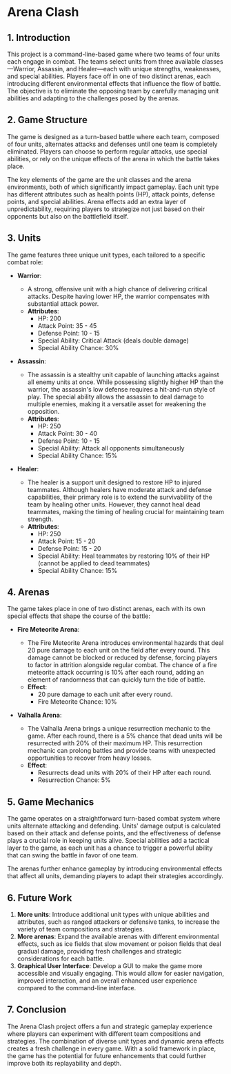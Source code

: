 # Arena Clash

## 1. Introduction
This project is a command-line-based game where two teams of four units each engage in combat. The teams select units from three available classes—Warrior, Assassin, and Healer—each with unique strengths, weaknesses, and special abilities. Players face off in one of two distinct arenas, each introducing different environmental effects that influence the flow of battle. The objective is to eliminate the opposing team by carefully managing unit abilities and adapting to the challenges posed by the arenas.

## 2. Game Structure
The game is designed as a turn-based battle where each team, composed of four units, alternates attacks and defenses until one team is completely eliminated. Players can choose to perform regular attacks, use special abilities, or rely on the unique effects of the arena in which the battle takes place.

The key elements of the game are the unit classes and the arena environments, both of which significantly impact gameplay. Each unit type has different attributes such as health points (HP), attack points, defense points, and special abilities. Arena effects add an extra layer of unpredictability, requiring players to strategize not just based on their opponents but also on the battlefield itself.

## 3. Units
The game features three unique unit types, each tailored to a specific combat role:

- **Warrior**:
  - A strong, offensive unit with a high chance of delivering critical attacks. Despite having lower HP, the warrior compensates with substantial attack power.
  - **Attributes**:
    - HP: 200
    - Attack Point: 35 - 45
    - Defense Point: 10 - 15
    - Special Ability: Critical Attack (deals double damage)
    - Special Ability Chance: 30%

- **Assassin**:
  - The assassin is a stealthy unit capable of launching attacks against all enemy units at once. While possessing slightly higher HP than the warrior, the assassin's low defense requires a hit-and-run style of play. The special ability allows the assassin to deal damage to multiple enemies, making it a versatile asset for weakening the opposition.
  - **Attributes**:
    - HP: 250
    - Attack Point: 30 - 40
    - Defense Point: 10 - 15
    - Special Ability: Attack all opponents simultaneously
    - Special Ability Chance: 15%

- **Healer**:
  - The healer is a support unit designed to restore HP to injured teammates. Although healers have moderate attack and defense capabilities, their primary role is to extend the survivability of the team by healing other units. However, they cannot heal dead teammates, making the timing of healing crucial for maintaining team strength.
  - **Attributes**:
    - HP: 250
    - Attack Point: 15 - 20
    - Defense Point: 15 - 20
    - Special Ability: Heal teammates by restoring 10% of their HP (cannot be applied to dead teammates)
    - Special Ability Chance: 15%

## 4. Arenas
The game takes place in one of two distinct arenas, each with its own special effects that shape the course of the battle:

- **Fire Meteorite Arena**:
  - The Fire Meteorite Arena introduces environmental hazards that deal 20 pure damage to each unit on the field after every round. This damage cannot be blocked or reduced by defense, forcing players to factor in attrition alongside regular combat. The chance of a fire meteorite attack occurring is 10% after each round, adding an element of randomness that can quickly turn the tide of battle.
  - **Effect**:
    - 20 pure damage to each unit after every round.
    - Fire Meteorite Chance: 10%

- **Valhalla Arena**:
  - The Valhalla Arena brings a unique resurrection mechanic to the game. After each round, there is a 5% chance that dead units will be resurrected with 20% of their maximum HP. This resurrection mechanic can prolong battles and provide teams with unexpected opportunities to recover from heavy losses.
  - **Effect**:
    - Resurrects dead units with 20% of their HP after each round.
    - Resurrection Chance: 5%

## 5. Game Mechanics
The game operates on a straightforward turn-based combat system where units alternate attacking and defending. Units' damage output is calculated based on their attack and defense points, and the effectiveness of defense plays a crucial role in keeping units alive. Special abilities add a tactical layer to the game, as each unit has a chance to trigger a powerful ability that can swing the battle in favor of one team.

The arenas further enhance gameplay by introducing environmental effects that affect all units, demanding players to adapt their strategies accordingly.

## 6. Future Work
1. **More units**: Introduce additional unit types with unique abilities and attributes, such as ranged attackers or defensive tanks, to increase the variety of team compositions and strategies.
2. **More arenas**: Expand the available arenas with different environmental effects, such as ice fields that slow movement or poison fields that deal gradual damage, providing fresh challenges and strategic considerations for each battle.
3. **Graphical User Interface**: Develop a GUI to make the game more accessible and visually engaging. This would allow for easier navigation, improved interaction, and an overall enhanced user experience compared to the command-line interface.

## 7. Conclusion
The Arena Clash project offers a fun and strategic gameplay experience where players can experiment with different team compositions and strategies. The combination of diverse unit types and dynamic arena effects creates a fresh challenge in every game. With a solid framework in place, the game has the potential for future enhancements that could further improve both its replayability and depth.